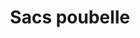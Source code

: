 ---
title: Sacs poubelle
description: ""
image: src/assets/images/garbage-bag.jpeg
imageAlt: Un sac poubelle plein à côté d'une poubelle
products:
  - title: PROPVIT 30L
    subtitle:
    specs:
      - "Dimension:  24 x 20 pouces"
      - "Soufflets latéraux: 2 x 5 pouces"
      - "Couleur: Bleu, vert"
  - title: PROPVIT 50L
    subtitle:
    specs:
      - "Dimension: 24 x 30 pouces"
      - "Soufflets latéraux: 2 x 5 pouces"
      - "Couleur: Bleu, vert"
  - title: PROPVIT 100L
    subtitle:
    specs:
      - "Dimension: 35 x 35.5 pouces"
      - "Soufflets latéraux: 2 x 5 pouces"
      - "Couleur: Noir, bleu, vert, translucide"
  - title: 10L BLANC
    subtitle:
    specs:
      - "Dimension: 30 x 42 cms"
      - "Couleur: Blanc"
  - title: Petit sac poubelle
    subtitle:
    specs:
      - "Dimension: 10 x 17 pouces"
      - "Soufflets latéraux: 2 x 2.5 pouces"
      - "Couleur: Translucide"
  - title: Sac poubelle moyen
    subtitle:
    specs:
      - "Dimension: 11.5 x 21 pouces"
      - "Soufflets latéraux: 2 x 3 pouces"
      - "Couleur: Bleu"
  - title: Sac poubelle 50L
    subtitle:
    specs:
      - "Dimension: 600 x 760 mms"
      - "Couleur: Blanc"
  - title: Sac poubelle 100L
    subtitle:
    specs:
      - "Dimension: 35 x 35.5 pouces"
      - "Couleur: Noir, rouge, jaune"
  - title: Sac poubelle 250L
    subtitle:
    specs:
      - "Dimension: 40 x 50 pouces"
      - "Couleur: Noir, translucide"
---